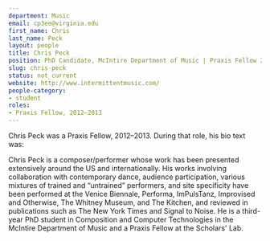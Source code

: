 ```yaml
---
department: Music
email: cp3ee@virginia.edu
first_name: Chris
last_name: Peck
layout: people
title: Chris Peck
position: PhD Candidate, McIntire Department of Music | Praxis Fellow 2012-2013
slug: chris-peck
status: not_current
website: http://www.intermittentmusic.com/
people-category:
- student
roles:
- Praxis Fellow, 2012–2013
---
```



Chris Peck was a Praxis Fellow, 2012–2013. During that role, his bio text was:

Chris Peck is a composer/performer whose work has been presented extensively around the US and internationally. His works involving collaboration with contemporary dance, audience participation, various mixtures of trained and “untrained” performers, and site specificity have been performed at the Venice Biennale, Performa, ImPulsTanz, Improvised and Otherwise, The Whitney Museum, and The Kitchen, and reviewed in publications such as The New York Times and Signal to Noise. He is a third-year PhD student in Composition and Computer Technologies in the McIntire Department of Music and a Praxis Fellow at the Scholars' Lab.
